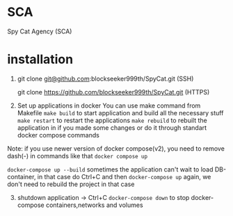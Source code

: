 # SCA
Spy Cat Agency (SCA)

# installation

1. git clone git@github.com:blockseeker999th/SpyCat.git (SSH)

   git clone https://github.com/blockseeker999th/SpyCat.git (HTTPS)

2. Set up applications in docker
You can use make command from Makefile
``` make build ``` to start application and build all the necessary stuff
``` make restart ``` to restart the applications
``` make rebuild ``` to rebuilt the application in if you made some changes
or do it through standart docker compose commands

Note: if you use newer version of docker compose(v2), you need to remove dash(-) in commands like that ``` docker compose up ```

``` docker-compose up --build ```
sometimes the application can't wait to load DB-container, in that case do Ctrl+C and then
``` docker-compose up ``` again, we don't need to rebuild the project in that case

3. shutdown application -> Ctrl+C
``` docker-compose down ``` to stop docker-compose containers,networks and volumes